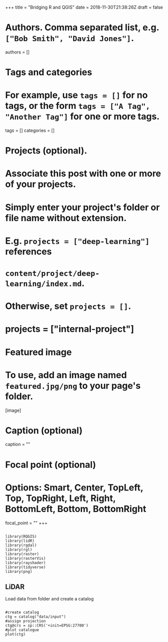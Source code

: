 +++
title = "Bridging R and QGIS"
date = 2018-11-30T21:38:26Z
draft = false

# Authors. Comma separated list, e.g. `["Bob Smith", "David Jones"]`.
authors = []

# Tags and categories
# For example, use `tags = []` for no tags, or the form `tags = ["A Tag", "Another Tag"]` for one or more tags.
tags = []
categories = []

# Projects (optional).
#   Associate this post with one or more of your projects.
#   Simply enter your project's folder or file name without extension.
#   E.g. `projects = ["deep-learning"]` references 
#   `content/project/deep-learning/index.md`.
#   Otherwise, set `projects = []`.
# projects = ["internal-project"]

# Featured image
# To use, add an image named `featured.jpg/png` to your page's folder. 
[image]
  # Caption (optional)
  caption = ""

  # Focal point (optional)
  # Options: Smart, Center, TopLeft, Top, TopRight, Left, Right, BottomLeft, Bottom, BottomRight
  focal_point = ""
+++

```{r echo=TRUE, message=FALSE, warning=FALSE, paged.print=FALSE}

library(RQGIS)
library(lidR)
library(rgdal)
library(rgl)
library(raster)
library(rasterVis)
library(rayshader)
library(tidyverse)
library(png)

```

## LiDAR

Load data from folder and create a catalog

```{r echo=TRUE, message=FALSE, warning=FALSE, paged.print=FALSE}

#create catalog
ctg = catalog("data/input")
#assign projection
ctg@crs = sp::CRS('+init=EPSG:27700')
#plot catalogue
plot(ctg)

```
